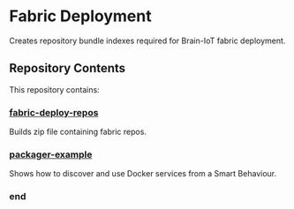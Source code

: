# Fabric Deployment

Creates repository bundle indexes required for Brain-IoT fabric deployment.



## Repository Contents

This repository contains:

### [fabric-deploy-repos](fabric-deploy-repos/README.md)

Builds zip file containing fabric repos.

### [packager-example](packager-example/README.md)

Shows how to discover and use Docker services from a Smart Behaviour.

### end